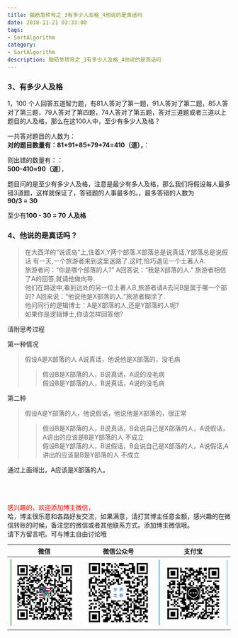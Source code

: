 ```yaml
---
title: 脑筋急转弯之_3有多少人及格_4他说的是真话吗
date: 2018-11-21 03:33:00
tags: 
- SortAlgorithm
category: 
- SortAlgorithm
description: 脑筋急转弯之_3有多少人及格_4他说的是真话吗
---
```

<!-- image url 
https://raw.githubusercontent.com/HealerJean/HealerJean.github.io/master/blogImages
　　首行缩进
<font color="red">  </font>

<font  color="red" size="4">   </font>


<font size="4">   </font>
-->

### 3、有多少人及格

1，100 个人回答五道智力题，有81人答对了第一题，91人答对了第二题，85人答对了第三题，79人答对了第四题，74人答对了第五题，答对三道题或者三道以上题目的人及格，那么在这100人中，至少有多少人及格？

一共答对题目的人数为：<br/>
**对的题目数量有：81+91+85+79+74=410（道），**：<br/>

则出错的数量有：：<br/>
**500-410=90（道）**，<br/>

题目问的是至少有多少人及格，注意是最少有多人及格，那么我们将假设每人最多错3道题，这样就保证了，答错题的人事最多的。，最多答错的人数为<br/>
**90/3 = 30**<br/>

至少有**100 - 30 = 70 人及格**


### 4、他说的是真话吗？
>在大西洋的“说谎岛”上,住着X,Y两个部落.X部落总是说真话,Y部落总是说假话
>有一天,一个旅游者来到这里迷路了.这时,恰巧遇见一个土著人A.<br/>
>旅游者问：“你是哪个部落的人?”
>A回答说：“我是X部落的人.”
>旅游者相信了A的回答,就请他做向导.<br/>
>他们在路途中,看到远处的另一位土著人B,旅游者请A去问B是属于哪一个部的?
>A回来说：“他说他是X部落的人.”旅游者糊涂了.<br/>
>他问同行的逻辑博士：A是X部落的人,还是Y部落的人呢?<br/>
>如果你是逻辑博士,你该怎样回答他?<br/>

请附思考过程


第一种情况<br/>
>假设A是X部落的人 A说真话，他说他是X部落的，没毛病
>>假设B是X部落的人，B说真话，A说的没毛病<br/>
>>假设B是Y部落的人，B说真话，A说的没毛病

第二种<br/>
>假设A是Y部落的人，他说假话，他说他是X部落的，很正常
>> 假设B是X部落的人，B说真话，B会说自己是X部落的人，A说假话，A讲出的应该是B是Y部落的人 不成立<br/>
>> 假设B是Y部落的人，B说假话，B会说自己是X部落的人，A说假话,A讲出的应该是B是Y部落的人 不成立

通过上面得出，A应该是X部落的人。



<br/><br/><br/>
<font color="red"> 感兴趣的，欢迎添加博主微信， </font><br/>
哈，博主很乐意和各路好友交流，如果满意，请打赏博主任意金额，感兴趣的在微信转账的时候，备注您的微信或者其他联系方式。添加博主微信哦。
<br/>
请下方留言吧。可与博主自由讨论哦

|微信 | 微信公众号|支付宝|
|:-------:|:-------:|:------:|
| ![微信](https://raw.githubusercontent.com/HealerJean/HealerJean.github.io/master/assets/img/tctip/weixin.jpg)|![微信公众号](https://raw.githubusercontent.com/HealerJean/HealerJean.github.io/master/assets/img/my/qrcode_for_gh_a23c07a2da9e_258.jpg)|![支付宝](https://raw.githubusercontent.com/HealerJean/HealerJean.github.io/master/assets/img/tctip/alpay.jpg) |




<!-- Gitalk 评论 start  -->

<link rel="stylesheet" href="https://unpkg.com/gitalk/dist/gitalk.css">
<script src="https://unpkg.com/gitalk@latest/dist/gitalk.min.js"></script> 
<div id="gitalk-container"></div>    
 <script type="text/javascript">
    var gitalk = new Gitalk({
		clientID: `1d164cd85549874d0e3a`,
		clientSecret: `527c3d223d1e6608953e835b547061037d140355`,
		repo: `HealerJean.github.io`,
		owner: 'HealerJean',
		admin: ['HealerJean'],
		id: '0VvaspIX4FnbD9AK',
    });
    gitalk.render('gitalk-container');
</script> 

<!-- Gitalk end -->

